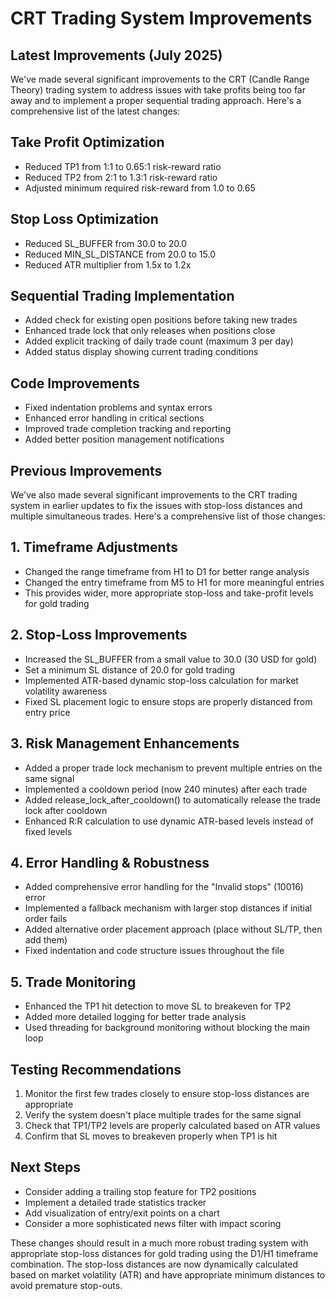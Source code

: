 # CRT Trading System Improvements

## Latest Improvements (July 2025)
We've made several significant improvements to the CRT (Candle Range Theory) trading system to address issues with take profits being too far away and to implement a proper sequential trading approach. Here's a comprehensive list of the latest changes:

## Take Profit Optimization
- Reduced TP1 from 1:1 to 0.65:1 risk-reward ratio
- Reduced TP2 from 2:1 to 1.3:1 risk-reward ratio
- Adjusted minimum required risk-reward from 1.0 to 0.65

## Stop Loss Optimization
- Reduced SL_BUFFER from 30.0 to 20.0
- Reduced MIN_SL_DISTANCE from 20.0 to 15.0
- Reduced ATR multiplier from 1.5x to 1.2x

## Sequential Trading Implementation
- Added check for existing open positions before taking new trades
- Enhanced trade lock that only releases when positions close
- Added explicit tracking of daily trade count (maximum 3 per day)
- Added status display showing current trading conditions

## Code Improvements
- Fixed indentation problems and syntax errors
- Enhanced error handling in critical sections
- Improved trade completion tracking and reporting
- Added better position management notifications

## Previous Improvements
We've also made several significant improvements to the CRT trading system in earlier updates to fix the issues with stop-loss distances and multiple simultaneous trades. Here's a comprehensive list of those changes:

## 1. Timeframe Adjustments
- Changed the range timeframe from H1 to D1 for better range analysis
- Changed the entry timeframe from M5 to H1 for more meaningful entries
- This provides wider, more appropriate stop-loss and take-profit levels for gold trading

## 2. Stop-Loss Improvements
- Increased the SL_BUFFER from a small value to 30.0 (30 USD for gold)
- Set a minimum SL distance of 20.0 for gold trading
- Implemented ATR-based dynamic stop-loss calculation for market volatility awareness
- Fixed SL placement logic to ensure stops are properly distanced from entry price

## 3. Risk Management Enhancements
- Added a proper trade lock mechanism to prevent multiple entries on the same signal
- Implemented a cooldown period (now 240 minutes) after each trade
- Added release_lock_after_cooldown() to automatically release the trade lock after cooldown
- Enhanced R:R calculation to use dynamic ATR-based levels instead of fixed levels

## 4. Error Handling & Robustness
- Added comprehensive error handling for the "Invalid stops" (10016) error
- Implemented a fallback mechanism with larger stop distances if initial order fails
- Added alternative order placement approach (place without SL/TP, then add them)
- Fixed indentation and code structure issues throughout the file

## 5. Trade Monitoring
- Enhanced the TP1 hit detection to move SL to breakeven for TP2
- Added more detailed logging for better trade analysis
- Used threading for background monitoring without blocking the main loop

## Testing Recommendations
1. Monitor the first few trades closely to ensure stop-loss distances are appropriate
2. Verify the system doesn't place multiple trades for the same signal
3. Check that TP1/TP2 levels are properly calculated based on ATR values
4. Confirm that SL moves to breakeven properly when TP1 is hit

## Next Steps
- Consider adding a trailing stop feature for TP2 positions
- Implement a detailed trade statistics tracker
- Add visualization of entry/exit points on a chart
- Consider a more sophisticated news filter with impact scoring

These changes should result in a much more robust trading system with appropriate stop-loss distances for gold trading using the D1/H1 timeframe combination. The stop-loss distances are now dynamically calculated based on market volatility (ATR) and have appropriate minimum distances to avoid premature stop-outs.
